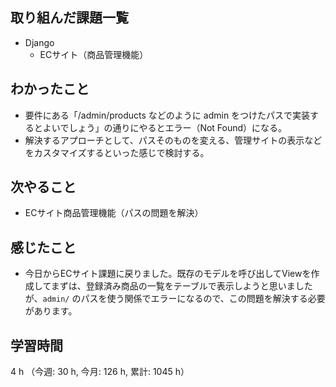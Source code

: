 ## 取り組んだ課題一覧
- Django
    - ECサイト（商品管理機能）

## わかったこと
- 要件にある「/admin/products などのように admin をつけたパスで実装するとよいでしょう」の通りにやるとエラー（Not Found）になる。
- 解決するアプローチとして、パスそのものを変える、管理サイトの表示などをカスタマイズするといった感じで検討する。

## 次やること
- ECサイト商品管理機能（パスの問題を解決）

## 感じたこと
- 今日からECサイト課題に戻りました。既存のモデルを呼び出してViewを作成してまずは、登録済み商品の一覧をテーブルで表示しようと思いましたが、`admin/` のパスを使う関係でエラーになるので、この問題を解決する必要があります。
    
## 学習時間
4 h （今週: 30 h, 今月: 126 h, 累計: 1045 h）